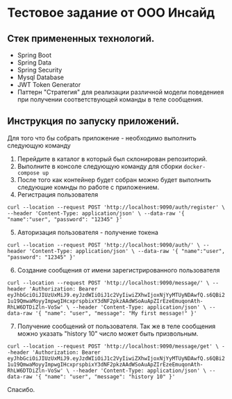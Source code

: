 # Тестовое задание от ООО Инсайд 

## Стек примененных технологий.
* Spring Boot
* Spring Data
* Spring Security
* Mysql Database
* JWT Token Generator
* Паттерн "Стратегия" для реализации различной модели поведениея при получении соответствующей команды в теле сообщения.


## Инструкция по запуску приложений.

Для того что бы собрать приложение - необходимо выполнить следующую команду
1. Перейдите в каталог в который был склонирован репозиторий.
2. Выполните в консоле следующую команду для сборки `docker-compose up`
3. После того как контейнер будет собран можно будет выполнить следующие комнды по работе с приложением.
4. Регистрация пользователя

`curl --location --request POST 'http://localhost:9090/auth/register' \
   --header 'Content-Type: application/json' \
   --data-raw '{
   "name":"user",
   "password": "12345"
   }'`
   
5. Авторизация пользователя - получение токена

`curl --location --request POST 'http://localhost:9090/auth/' \
--header 'Content-Type: application/json' \
--data-raw '{
"name":"user",
"password": "12345"
}'`

6. Создание сообщения от имени зарегистрированного пользователя

`curl --location --request POST 'http://localhost:9090/message/' \
--header 'Authorization: Bearer eyJhbGciOiJIUzUxMiJ9.eyJzdWIiOiJ1c2VyIiwiZXhwIjoxNjYyMTUyNDAwfQ.s6QBi21u19QmwaMoyyImpwgIHcxprspbixY3dNF2pkzAAdWSoAuApZIrEzeEmuqonAth-RhLW6DTDiZln-VoSw' \
--header 'Content-Type: application/json' \
--data-raw '{
"name": "user",
"message": "My first message!"
}'`

7. Получение сообщений от пользователя. Так же в теле сообщения можно указать "history 10" число может быть призвольным.

`curl --location --request POST 'http://localhost:9090/message/get' \
--header 'Authorization: Bearer eyJhbGciOiJIUzUxMiJ9.eyJzdWIiOiJ1c2VyIiwiZXhwIjoxNjYyMTUyNDAwfQ.s6QBi21u19QmwaMoyyImpwgIHcxprspbixY3dNF2pkzAAdWSoAuApZIrEzeEmuqonAth-RhLW6DTDiZln-VoSw' \
--header 'Content-Type: application/json' \
--data-raw '{
"name": "user",
"message": "history 10"
}'`

Спасибо.
